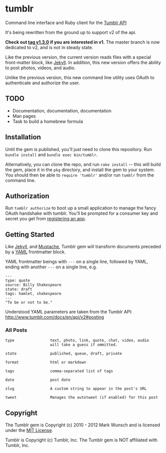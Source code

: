 # tumblr

Command line interface and Ruby client for the [Tumblr API](http://www.tumblr.com/docs/en/api/v2)

It's being rewritten from the ground up to support v2 of the api.

**Check out [tag v1.3.0](https://github.com/mwunsch/tumblr/tree/v1.3.0) if you are interested in v1.** The master branch is now dedicated to v2, and is not in steady state.

Like the previous version, the current version reads files with a special front-matter block, like [Jekyll](http://tom.preston-werner.com/jekyll/). In addition, this new version offers the ability to post photos, videos, and audio.

Unlike the previous version, this new command line utility uses OAuth to authenticate and authorize the user.

## TODO

+ Documentation, documentation, documentation
+ Man pages
+ Task to build a homebrew formula

## Installation

Until the gem is published, you'll just need to clone this repository. Run `bundle install` and `bundle exec bin/tumblr`.

Alternatively, you can clone the repo, and run `rake install` -- this will build the gem, place it in the `pkg` directory, and install the gem to your system. You should then be able to `require 'tumblr'` and/or run `tumblr` from the command line.

## Authorization

Run `tumblr authorize` to boot up a small application to manage the fancy OAuth handshake with tumblr. You'll be prompted for a consumer key and secret you get from [registering an app](http://www.tumblr.com/oauth/apps).

## Getting Started

Like [Jekyll](http://tom.preston-werner.com/jekyll/), and [Mustache](http://defunkt.github.com/mustache/), Tumblr gem will transform documents preceded by a [YAML](http://www.yaml.org/) frontmatter block.

YAML frontmatter beings with `---` on a single line, followed by YAML, ending with another `---` on a single line, e.g.

	---
	type: quote
	source: Billy Shakespeare
	state: draft
	tags: hamlet, shakespeare
	---
	"To be or not to be."

Understood YAML parameters are taken from the Tumblr API: http://www.tumblr.com/docs/en/api/v2#posting

### All Posts

	type				text, photo, link, quote, chat, video, audio
						will take a guess if ommitted.

	state				published, queue, draft, private

	format				html or markdown

	tags				comma-separated list of tags

	date    			post date

	slug				A custom string to appear in the post's URL

	tweet				Manages the autotweet (if enabled) for this post

## Copyright

The Tumblr gem is Copyright (c) 2010 - 2012 Mark Wunsch and is licensed under the [MIT License](http://creativecommons.org/licenses/MIT/).

Tumblr is Copyright (c) Tumblr, Inc. The Tumblr gem is NOT affiliated with Tumblr, Inc.

